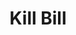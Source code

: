 ---
includes: 
  - account
  
current_page: account

menu_items:
  - index
  - tenant
  - catalog
  - account
  - payment-method
  - subscription
  - bundle
  - invoice
  - credit
  - payment
  - payment-transaction
  - invoice-payment
  - usage
  - custom-field
  - tag
  - tag-definition
  - admin

title: Kill Bill

language_tabs:
   - shell
   - java
   - ruby
   - python

toc_footers:
  - <a href="mailto:support@killbill.io">Report a doc problem </a>

search: true

code_clipboard: true

---